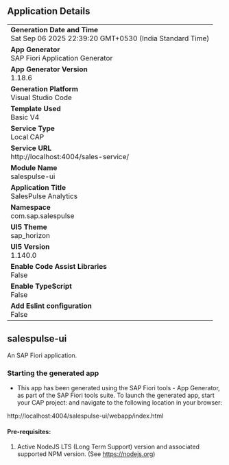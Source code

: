 ## Application Details
|               |
| ------------- |
|**Generation Date and Time**<br>Sat Sep 06 2025 22:39:20 GMT+0530 (India Standard Time)|
|**App Generator**<br>SAP Fiori Application Generator|
|**App Generator Version**<br>1.18.6|
|**Generation Platform**<br>Visual Studio Code|
|**Template Used**<br>Basic V4|
|**Service Type**<br>Local CAP|
|**Service URL**<br>http://localhost:4004/sales-service/|
|**Module Name**<br>salespulse-ui|
|**Application Title**<br>SalesPulse Analytics|
|**Namespace**<br>com.sap.salespulse|
|**UI5 Theme**<br>sap_horizon|
|**UI5 Version**<br>1.140.0|
|**Enable Code Assist Libraries**<br>False|
|**Enable TypeScript**<br>False|
|**Add Eslint configuration**<br>False|

## salespulse-ui

An SAP Fiori application.

### Starting the generated app

-   This app has been generated using the SAP Fiori tools - App Generator, as part of the SAP Fiori tools suite.  To launch the generated app, start your CAP project:  and navigate to the following location in your browser:

http://localhost:4004/salespulse-ui/webapp/index.html

#### Pre-requisites:

1. Active NodeJS LTS (Long Term Support) version and associated supported NPM version.  (See https://nodejs.org)


